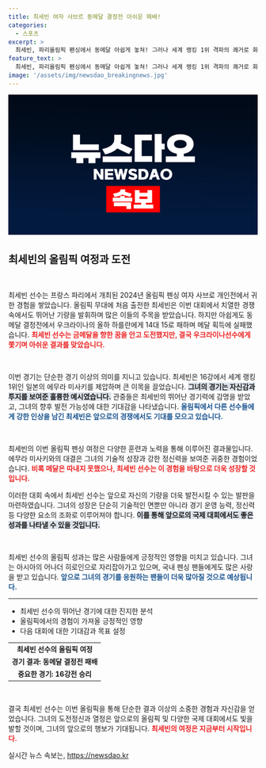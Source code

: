 ```yaml
---
title: 최세빈 여자 사브르 동메달 결정전 아쉬운 패배!
categories:
  - 스포츠
excerpt: >
  최세빈, 파리올림픽 펜싱에서 동메달 아쉽게 놓쳐! 그러나 세계 랭킹 1위 격파의 쾌거로 화제를 모은 그녀의 빛나는 첫 올림픽 여정을 놓치지 마세요!
feature_text: >
  최세빈, 파리올림픽 펜싱에서 동메달 아쉽게 놓쳐! 그러나 세계 랭킹 1위 격파의 쾌거로 화제를 모은 그녀의 빛나는 첫 올림픽 여정을 놓치지 마세요!
image: '/assets/img/newsdao_breakingnews.jpg'
---
```


<p><img src="/assets/img/newsdao_breakingnews.jpg" alt="bookingtag 속보" /></p>

<h2 data-ke-size="size26">최세빈의 올림픽 여정과 도전</h2>

<p data-ke-size="size16">&nbsp;</p>

<p>최세빈 선수는 프랑스 파리에서 개최된 2024년 올림픽 펜싱 여자 사브로 개인전에서 귀한 경험을 쌓았습니다. 올림픽 무대에 처음 출전한 최세빈은 이번 대회에서 치열한 경쟁 속에서도 뛰어난 기량을 발휘하며 많은 이들의 주목을 받았습니다. 하지만 아쉽게도 동메달 결정전에서 우크라이나의 올하 하를란에게 14대 15로 패하며 메달 획득에 실패했습니다. <b><span style="color: #ee2323;">최세빈 선수는 금메달을 향한 꿈을 안고 도전했지만, 결국 우크라이나선수에게 쫓기며 아쉬운 결과를 맞았습니다.</span></b></p>

<p data-ke-size="size16">&nbsp;</p>

<p>이번 경기는 단순한 경기 이상의 의미를 지니고 있습니다. 최세빈은 16강에서 세계 랭킹 1위인 일본의 에무라 미사키를 제압하며 큰 이목을 끌었습니다. <b><span style="background-color: #21538527;">그녀의 경기는 자신감과 투지를 보여준 훌륭한 예시였습니다.</span></b> 관중들은 최세빈의 뛰어난 경기력에 감명을 받았고, 그녀의 향후 발전 가능성에 대한 기대감을 나타냈습니다. <b><span style="color: #1a5490;">올림픽에서 다른 선수들에게 강한 인상을 남긴 최세빈은 앞으로의 경쟁에서도 기대를 모으고 있습니다.</span></b></p>

<p data-ke-size="size16">&nbsp;</p>

<p>최세빈의 이번 올림픽 펜싱 여정은 다양한 훈련과 노력을 통해 이루어진 결과물입니다. 에무라 미사키와의 대결은 그녀의 기술적 성장과 강한 정신력을 보여준 귀중한 경험이었습니다. <b><span style="color: #ee2323;">비록 메달은 따내지 못했으나, 최세빈 선수는 이 경험을 바탕으로 더욱 성장할 것입니다.</span></b></p>

<p>이러한 대회 속에서 최세빈 선수는 앞으로 자신의 기량을 더욱 발전시킬 수 있는 발판을 마련하였습니다. 그녀의 성장은 단순히 기술적인 면뿐만 아니라 경기 운영 능력, 정신력 등 다양한 요소의 조화로 이루어져야 합니다. <b><span style="background-color: #21538527;">이를 통해 앞으로의 국제 대회에서도 좋은 성과를 나타낼 수 있을 것입니다.</span></b></p>

<p data-ke-size="size16">&nbsp;</p>

<p>최세빈 선수의 올림픽 성과는 많은 사람들에게 긍정적인 영향을 미치고 있습니다. 그녀는 아시아의 어나더 히로인으로 자리잡아가고 있으며, 국내 펜싱 팬들에게도 많은 사랑을 받고 있습니다. <b><span style="color: #1a5490;">앞으로 그녀의 경기를 응원하는 팬들이 더욱 많아질 것으로 예상됩니다.</span></b></p>

<hr>

<ul>
    <li>최세빈 선수의 뛰어난 경기에 대한 진지한 분석</li>
    <li>올림픽에서의 경험이 가져올 긍정적인 영향</li>
    <li>다음 대회에 대한 기대감과 목표 설정</li>
</ul>

<table style="width: 100%; border-collapse: collapse;">
    <tr>
        <td style="text-align: center; height: 17px;"><b>최세빈 선수의 올림픽 여정</b></td>
    </tr>
    <tr>
        <td style="text-align: center; height: 17px;"><b>경기 결과: 동메달 결정전 패배</b></td>
    </tr>
    <tr>
        <td style="text-align: center; height: 17px;"><b>중요한 경기: 16강전 승리</b></td>
    </tr>
</table>

<p data-ke-size="size16">&nbsp;</p>

<p>결국 최세빈 선수는 이번 올림픽을 통해 단순한 결과 이상의 소중한 경험과 자신감을 얻었습니다. 그녀의 도전정신과 열정은 앞으로의 올림픽 및 다양한 국제 대회에서도 빛을 발할 것이며, 그녀의 앞으로의 행보가 기대됩니다. <b><span style="color: #ee2323;">최세빈의 여정은 지금부터 시작입니다.</span></b></p>
실시간 뉴스 속보는, <a href="https://newsdao.kr" rel="dofollow">https://newsdao.kr</a>


